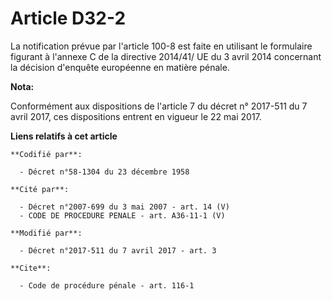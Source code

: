 # Article D32-2

La notification prévue par l'article 100-8 est faite en utilisant le formulaire figurant à l'annexe C de la directive
2014/41/ UE du 3 avril 2014 concernant la décision d'enquête européenne en matière pénale.

**Nota:**

Conformément aux dispositions de l'article 7 du décret n° 2017-511 du 7 avril 2017, ces dispositions entrent en vigueur le 22
mai 2017.

**Liens relatifs à cet article**

	**Codifié par**:

	  - Décret n°58-1304 du 23 décembre 1958

	**Cité par**:

	  - Décret n°2007-699 du 3 mai 2007 - art. 14 (V)
	  - CODE DE PROCEDURE PENALE - art. A36-11-1 (V)

	**Modifié par**:

	  - Décret n°2017-511 du 7 avril 2017 - art. 3

	**Cite**:

	  - Code de procédure pénale - art. 116-1
